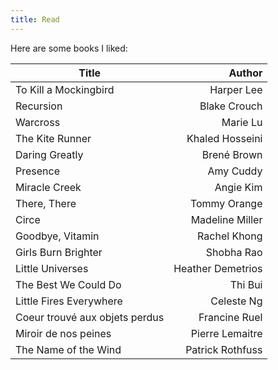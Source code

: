 ```yaml
---
title: Read
---
```

Here are some books I liked:

| Title                                    | Author |
| ---------------------------------------- | ---: |
| To Kill a Mockingbird                    | Harper Lee |
| Recursion                                | Blake Crouch |
| Warcross                                 | Marie Lu | 4 |
| The Kite Runner                          | Khaled Hosseini | 5 |
| Daring Greatly                           | Brené Brown | 5 |
| Presence                                 | Amy Cuddy | 4 |
| Miracle Creek                            | Angie Kim | 4 |
| There, There                             | Tommy Orange | 4 |
| Circe                                    | Madeline Miller | 4 |
| Goodbye, Vitamin                         | Rachel Khong | 4 |
| Girls Burn Brighter                      | Shobha Rao | 5 |
| Little Universes                         | Heather Demetrios | 5 |
| The Best We Could Do                     | Thi Bui | 4 |
| Little Fires Everywhere                  | Celeste Ng | 5 |
| Coeur trouvé aux objets perdus           | Francine Ruel | 4 |
| Miroir de nos peines                     | Pierre Lemaitre | 5 |
| The Name of the Wind                     | Patrick Rothfuss | 5 |